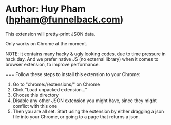 Author: Huy Pham (hpham@funnelback.com)
====
This extension will pretty-print JSON data.

Only works on Chrome at the moment.

NOTE: it contains many hacky & ugly looking codes, due to time pressure in hack day. And we prefer native JS (no external library) when it comes to browser extension, to improve performance.

===
Follow these steps to install this extension to your Chrome:
1) Go to "chrome://extensions/" on Chrome
2) Click "Load unpacked extension..."
3) Choose this directory
4) Disable any other JSON extension you might have, since they might conflict with this one
5) Then you are all set. Start using the extension by either dragging a json file into your Chrome, or going to a page that returns a json.
